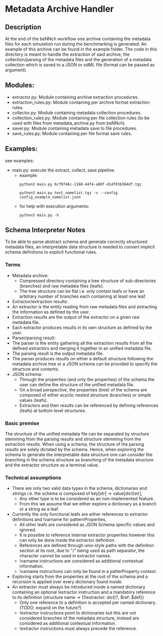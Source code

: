 # Metadata Archive Handler

## Description
At the end of the beNNch workflow one archive containing the metadata files for each simulation run during the benchmarking is generated. An example of this archive can be found in the example folder. The code in this directory is meant to handle the extraction of said archive, the collection/parsing of the metadata files and the generation of a metadata collection which is saved to a JSON or odML file (format can be passed as argument).

## Modules:
* extractor.py: Module containing archive extraction procedures.
* extraction_rules.py: Module containing per archive format extraction rules.
* collector.py: Module containing metadata collection procedures.
* collection_rules.py: Module containing per file collection rules (to be used with files from metadata_archive.py from beNNch).
* saver.py: Module containing metadata save to file procedures.
* save_rules.py: Module containing per file format save rules.

## Examples:
see examples:
* main.py: execute the extract, collect, save pipeline:
    * example:
        ```shell
        python3 main.py 6cf9f46c-1168-44f4-a08f-d14f036384df.tgz
        ```
        ```shell
        python3 main.py test_namelist.tgz -v --config config_example_namelist.json
        ```
    * for help with execution arguments:
    	```shell
        python3 main.py -h
        ```

## Schema Interpreter Notes
To be able to parse abstract schema and generate correctly structured metadata files,
an interpretable data structure is needed to convert implicit schema definitions to explicit functional rules.

### Terms
* Metadata archive:
  * Compressed directory containing a tree structure of sub-directories (branches) and raw metadata files (leafs).
  * The tree structure can be flat i.e. only contain leafs or have an arbitrary number of branches each containing at least one leaf.
* Extractor/extraction results:
 * An extractor is the entity reading from raw metadata files and extracting the information as defined by the user.
 * Extraction results are the output of the extractor on a given raw metadata file.
 * Each extractor produces results in its own structure as defined by the user.
* Parser/parsing result:
 * The parser is the entity gathering all the extraction results from all the defined extractors and merging it together in an unified metadata file.
 * The parsing result is the output metadata file.
 * The parser produces results on either a default structure following the metadata archive tree or a JSON schema can be provided to specify the structure and contents.
* JSON schema:
  * Through the properties (and only the properties) of the schema the user can define the structure of the unified metadata file.
  * On a broad perspective, the properties (tree) of the schema are composed of either acyclic nested structure (branches) or simple values (leafs).
  * Extractors and their results can be referenced by defining references (leafs) at bottom level structures.

### Basic premise
The structure of the unified metadata file can be separated by structure stemming from the parsing results and structure stemming from the extraction results.
When using a schema, the structure of the parsing results are solely dictated by the schema.
Hence, when exploring the schema to generate the interpretable data structure one can consider the branching in the schema structure as branching of the metadata structure
and the extractor structure as a terminal value.

### Technical assumptions
- There are only two valid data types in the schema, dictionaries and strings i.e. the schema is composed of key[str] -> value[dict|str],
  - Any other type is to be considered as an non-implemented feature.
  - From this we assume that we either explore a dictionary as a branch or a string as a leaf.
- Currently the only functional leafs are either references to extractor definitions and !varname for patternProperties,
  - All other leafs are considered as JSON Schema specific values and ignored.
  - It is possible to reference internal extractor properties however this can only be done inside the extractor definition.
  - References are defined through unix-style paths with the definition section at its root, due to "/" being used as path separator, the character cannot be used in extractor names.
  - !varname instructions are considered as additional contextual information.
  - !varname instructions can only be found in a patterProperty context.
- Exploring starts from the properties at the root of the schema and a recursion is applied over every dictionary found inside.
- An extractor must always be introduced inside a named dictionary containing an optional !extractor instruction and a mandatory reference to its definition (structure name -> {(!extractor: dict)?, $ref: $def})
  - Only one reference to a definition is accepted per named dictionary. (TODO: expand on the future?)
  - !extractor instructions point to dictionaries but this are not considered branches of the metadata structure, instead are considered as additional contextual information.
  - !extractor instructions must always precede the reference.

